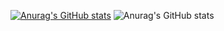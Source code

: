 [![Anurag's GitHub stats](https://github-readme-stats.vercel.app/api?username=PriviteraGabriele)](https://github.com/anuraghazra/github-readme-stats)
![Anurag's GitHub stats](https://github-readme-stats.vercel.app/api?username=anuraghazra&show_icons=true&theme=radical)
